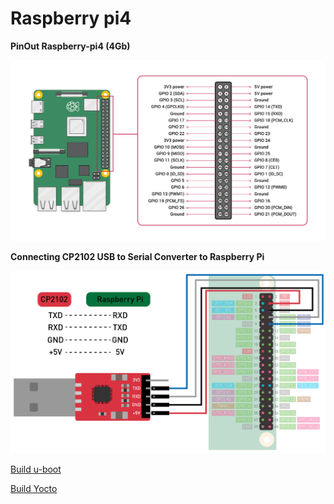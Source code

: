 # Raspberry pi4 

**PinOut Raspberry-pi4 (4Gb)**

![image](/Raspbery_pi4/images/Raspberry-Pi-4-Pinout.png)

**Connecting CP2102 USB to Serial Converter to Raspberry Pi**

![image](/Raspbery_pi4/images/Connect_cp2102_rasp.png)


[Build u-boot](/Raspbery_pi4/documents/build_u-boot_initramfs.md)

[Build Yocto](/Raspbery_pi4/documents/build_Yocto.md)



